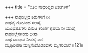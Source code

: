 +++
title = "೧೨೧ ನಾಥರಿಲ್ಲದ ಶಿಶುಗಳಿಗೆ"

+++
ನಾಥರಿಲ್ಲದ ಶಿಶುಗಳಿಗೆ ನೀ  
ನಾಥನೈ ಗೋವಿಂದ ಸಲಹೈ   
ಯೂಥಪತಿಗಳು ಬಿಸುಟ ಕರಿಣಿಗೆ ಕೃಪೆಯ ನೀ ಮಾಡೈ  
ನಾಥರಿಲ್ಲೆನಗಿಂದು ದೀನಾ  
ನಾಥ ಬಾಂಧವ ನೀನಲೈ ವರ  
ಮೈಥಿಲೀಪತಿ ಮನ್ನಿಸೆಂದೊರಲಿದಳು ಮೃಗನಯನೆ    ॥121॥